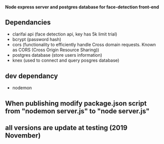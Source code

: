 #### Node express server and postgres database for face-detection front-end

## Dependancies
- clarifai api (face detection api, key has 5k limit trial)
- bcrypt (password hash)
- cors (functionality to efficiently handle Cross domain requests. Known as CORS (Cross Origin Resource Sharing))
- postgres database (store users information)
- knex (used to connect and query posgres database)

## dev dependancy
- nodemon

## When publishing modify package.json script from "nodemon server.js" to "node server.js"

## all versions are update at testing (2019 November)